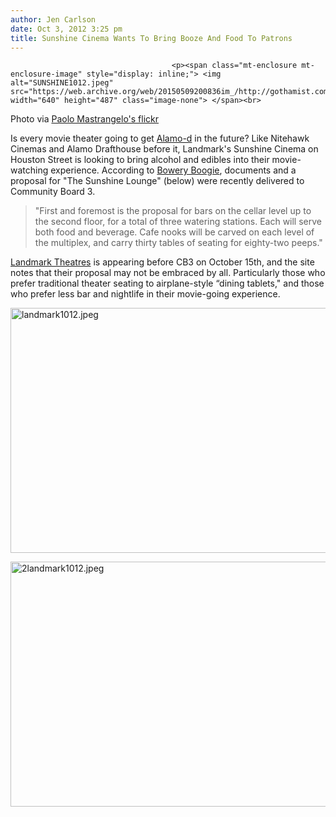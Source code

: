 ```yaml
---
author: Jen Carlson
date: Oct 3, 2012 3:25 pm
title: Sunshine Cinema Wants To Bring Booze And Food To Patrons
---
```


	
										<p><span class="mt-enclosure mt-enclosure-image" style="display: inline;"> <img alt="SUNSHINE1012.jpeg" src="https://web.archive.org/web/20150509200836im_/http://gothamist.com/attachments/arts_jen/SUNSHINE1012.jpeg" width="640" height="487" class="image-none"> </span><br>
<span class="photo_caption">Photo via <a href="https://web.archive.org/web/20150509200836/http://www.flickr.com/photos/paolomastrangelo/2849480080/">Paolo Mastrangelo&apos;s flickr</a></span></p>

<p>Is every movie theater going to get <a href="https://web.archive.org/web/20150509200836/http://gothamist.com/tags/alamodrafthouse">Alamo-d</a> in the future? Like Nitehawk Cinemas and Alamo Drafthouse before it, Landmark&apos;s Sunshine Cinema on Houston Street is looking to bring alcohol and edibles into their movie-watching experience. According to <a href="https://web.archive.org/web/20150509200836/http://www.boweryboogie.com/2012/10/sunshine-lounge-to-marry-booze-and-movies-on-the-lower-east-side/">Bowery Boogie</a>, documents and a proposal for &quot;The Sunshine Lounge&quot; (below) were recently delivered to Community Board 3. </p>

<blockquote>&quot;First and foremost is the proposal for bars on the cellar level up to the second floor, for a total of three watering stations. Each will serve both food and beverage. Cafe nooks will be carved on each level of the multiplex, and carry thirty tables of seating for eighty-two peeps.&quot;</blockquote>

<p><a href="https://web.archive.org/web/20150509200836/http://www.landmarktheatres.com/market/newyork/sunshinecinema.htm">Landmark Theatres</a> is appearing before CB3 on October 15th, and the site notes that their proposal may not be embraced by all. Particularly those who prefer traditional theater seating to airplane-style &#x201C;dining tablets,&quot; and those who prefer less bar and nightlife in their movie-going experience.</p>

<p><span class="mt-enclosure mt-enclosure-image" style="display: inline;"> <img alt="landmark1012.jpeg" src="https://web.archive.org/web/20150509200836im_/http://gothamist.com/attachments/arts_jen/landmark1012.jpeg" width="640" height="392" class="image-none"> </span></p>

<p><span class="mt-enclosure mt-enclosure-image" style="display: inline;"> <img alt="2landmark1012.jpeg" src="https://web.archive.org/web/20150509200836im_/http://gothamist.com/attachments/arts_jen/2landmark1012.jpeg" width="640" height="392" class="image-none"> </span></p>					
										
									
				